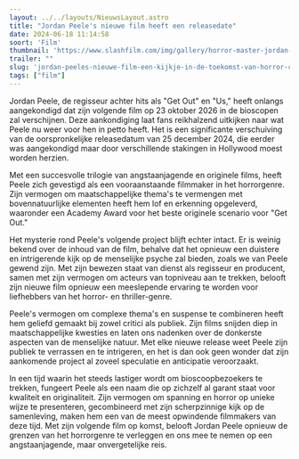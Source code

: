 ```yaml
---
layout: ../../layouts/NieuwsLayout.astro
title: "Jordan Peele's nieuwe film heeft een releasedate"
date: 2024-06-18 11:14:58
soort: 'Film'
thumbnail: 'https://www.slashfilm.com/img/gallery/horror-master-jordan-peeles-next-movie-has-a-release-date-and-youll-have-to-wait-a-bit/intro-1718650036.jpg'
trailer: ""
slug: 'jordan-peeles-nieuwe-film-een-kijkje-in-de-toekomst-van-horror-cinema'
tags: ["film"]
---
```


Jordan Peele, de regisseur achter hits als "Get Out" en "Us," heeft onlangs aangekondigd dat zijn volgende film op 23 oktober 2026 in de bioscopen zal verschijnen. Deze aankondiging laat fans reikhalzend uitkijken naar wat Peele nu weer voor hen in petto heeft. Het is een significante verschuiving van de oorspronkelijke releasedatum van 25 december 2024, die eerder was aangekondigd maar door verschillende stakingen in Hollywood moest worden herzien.

Met een succesvolle trilogie van angstaanjagende en originele films, heeft Peele zich gevestigd als een vooraanstaande filmmaker in het horrorgenre. Zijn vermogen om maatschappelijke thema's te vermengen met bovennatuurlijke elementen heeft hem lof en erkenning opgeleverd, waaronder een Academy Award voor het beste originele scenario voor "Get Out."

Het mysterie rond Peele's volgende project blijft echter intact. Er is weinig bekend over de inhoud van de film, behalve dat het opnieuw een duistere en intrigerende kijk op de menselijke psyche zal bieden, zoals we van Peele gewend zijn. Met zijn bewezen staat van dienst als regisseur en producent, samen met zijn vermogen om acteurs van topniveau aan te trekken, belooft zijn nieuwe film opnieuw een meeslepende ervaring te worden voor liefhebbers van het horror- en thriller-genre.

Peele's vermogen om complexe thema's en suspense te combineren heeft hem geliefd gemaakt bij zowel critici als publiek. Zijn films snijden diep in maatschappelijke kwesties en laten ons nadenken over de donkerste aspecten van de menselijke natuur. Met elke nieuwe release weet Peele zijn publiek te verrassen en te intrigeren, en het is dan ook geen wonder dat zijn aankomende project al zoveel speculatie en anticipatie veroorzaakt.

In een tijd waarin het steeds lastiger wordt om bioscoopbezoekers te trekken, fungeert Peele als een naam die op zichzelf al garant staat voor kwaliteit en originaliteit. Zijn vermogen om spanning en horror op unieke wijze te presenteren, gecombineerd met zijn scherpzinnige kijk op de samenleving, maken hem een van de meest opwindende filmmakers van deze tijd. Met zijn volgende film op komst, belooft Jordan Peele opnieuw de grenzen van het horrorgenre te verleggen en ons mee te nemen op een angstaanjagende, maar onvergetelijke reis.
